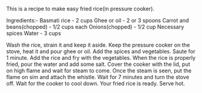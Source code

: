 This is a recipe to make easy fried rice(in pressure cooker).

Ingredients:-
Basmati rice - 2 cups
Ghee or oil - 2 or 3 spoons
Carrot and beans(chopped) - 1/2 cups each
Onions(chopped) - 1/2 cup
Necessary spices
Water - 3 cups 

Wash the rice, strain it and keep it aside. Keep the pressure cooker on the stove, heat it and pour ghee or oil. Add the spices and vegetables. Saute for 1 minute. Add the rice and fry with the vegetables. When the rice is properly fried, pour the water and add some salt. Cover the cooker with the lid, put on high flame and wait for steam to come. Once the steam is seen, put the flame on sim and attach the whistle. Wait for 7 minutes and turn the stove off. Wait for the cooker to cool down. Your fried rice is ready. Serve hot. 
